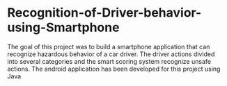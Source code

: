 # Recognition-of-Driver-behavior-using-Smartphone
The goal of this project was to build a smartphone application that can recognize hazardous behavior of a car driver. The driver actions divided into several categories and the smart scoring system recognize unsafe actions. The android application has been developed for this project using Java
